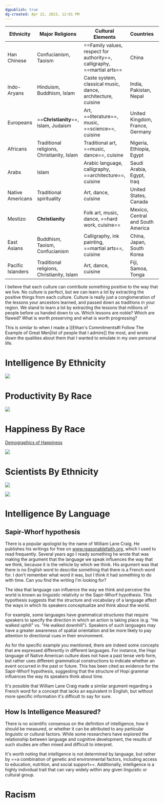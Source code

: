 ```yaml
---
dgpublish: true
dg-created: Apr 22, 2023, 12:01 PM
---
```


| Ethnicity         | Major Religions                            | Cultural Elements                                               | Countries                         | Population Estimate |
|-------------------|--------------------------------------------|-----------------------------------------------------------------|-----------------------------------|---------------------|
| Han Chinese       | Confucianism, Taoism                       | ==Family values, respect for authority==, calligraphy, ==martial arts== | China                             | Over 1.3 billion    |
| Indo-Aryans       | Hinduism, Buddhism, Islam                  | Caste system, classical music, dance, architecture, cuisine     | India, Pakistan, Nepal            | Over 1.7 billion    |
| Europeans         | ==**Christianity**==, Islam, Judaism               | Art, ==literature==, music, ==science==, cuisine                        | United Kingdom, France, Germany   | Over 700 million    |
| Africans          | Traditional religions, Christianity, Islam | Traditional art, ==music, dance==, cuisine                          | Nigeria, Ethiopia, Egypt          | Over 1.3 billion    |
| Arabs             | Islam                                      | Arabic language, calligraphy, ==architecture==, cuisine             | Saudi Arabia, Egypt, Iraq         | Over 400 million    |
| Native Americans  | Traditional spirituality                   | Art, dance, cuisine                                             | United States, Canada             | Over 5 million      |
| Mestizo           | **Christianity**                               | Folk art, music, dance, ==hard work, cuisine==                                 | Mexico, Central and South America | Over 160 million    |
| East Asians       | Buddhism, Taoism, Confucianism             | Calligraphy, ink painting, ==martial arts==, cuisine                | China, Japan, South Korea         | Over 1.6 billion    |
| Pacific Islanders | Traditional religions, Christianity, Islam | Art, dance, cuisine                                             | Fiji, Samoa, Tonga                | Over 10 million     |

I believe that each culture can contribute something positive to the way that we live. No culture is perfect, but we can learn a lot by extracting the positive things from each culture. Culture is really just a conglomeration of the lessons your ancestors learned, and passed down as traditions in your region. We stand to learn a lot by extracting the lessons that millions of people before us handed down to us. Which lessons are noble? Which are flawed? What is worth preserving and what is worth progressing?

This is similar to when I made a [[Ethan's Commitments#I Follow The Example of Great Men|list of people that I admire]] the most, and wrote down the qualities about them that I wanted to emulate in my own personal life.

# Intelligence By Ethnicity

![](https://static.wikia.nocookie.net/psychology/images/8/88/Sketch-4race-transparent.png/revision/latest?cb=20060222182408)

# Productivity By Race

![](https://www.conference-board.org/images/products/data/COW-Productivity-847.png)

# Happiness By Race

[Demographics of Happiness](https://www.xminstitute.com/blog/demographics-of-happiness/)

![](https://www.qualtrics.com/m/www.xminstitute.com/wp-content/uploads/2016/11/blog-7.png)

# Scientists By Ethnicity

![](https://qph.cf2.quoracdn.net/main-qimg-483f2307d1259e835cdcdc6537f58393.webp)

![](https://www.incimages.com/uploaded_files/inlineimage/630x0/9-types-of-intelligence-infographic_29626.png)

# Intelligence By Language

## Sapir-Whorf hypothesis

There is a popular apologist by the name of William Lane Craig. He publishes his writings for free on www.reasonablefaith.org, which I used to read frequently. Several years ago I ready something he wrote that was making the argument that the language we speak influences the way that we think, because it is the vehicle by which we think. His argument was that there is no English word to describe something that there is a French word for. I don't remember what word it was, but I think it had something to do with time. Can you find the writing I'm looking for?

The idea that language can influence the way we think and perceive the world is known as linguistic relativity or the Sapir-Whorf hypothesis. This hypothesis suggests that the structure and vocabulary of a language affect the ways in which its speakers conceptualize and think about the world.

For example, some languages have grammatical structures that require speakers to specify the direction in which an action is taking place (e.g. "He walked uphill" vs. "He walked downhill"). Speakers of such languages may have a greater awareness of spatial orientation and be more likely to pay attention to directional cues in their environment.

As for the specific example you mentioned, there are indeed some concepts that are expressed differently in different languages. For instance, the Hopi language of Native American culture does not have a past tense verb form, but rather uses different grammatical constructions to indicate whether an event occurred in the past or future. This has been cited as evidence for the Sapir-Whorf hypothesis, suggesting that the structure of Hopi grammar influences the way its speakers think about time.

It's possible that William Lane Craig made a similar argument regarding a French word for a concept that lacks an equivalent in English, but without more specific information it's difficult to say for sure.

## How Is Intelligence Measured?

There is no scientific consensus on the definition of intelligence, how it should be measured, or whether it can be attributed to any particular linguistic or cultural factors. While some researchers have explored the relationship between language and cognitive development, the results of such studies are often mixed and difficult to interpret.

It's worth noting that intelligence is not determined by language, but rather by ==a combination of genetic and environmental factors, including access to education, nutrition, and social support==. Additionally, intelligence is a highly individual trait that can vary widely within any given linguistic or cultural group.

# Racism

